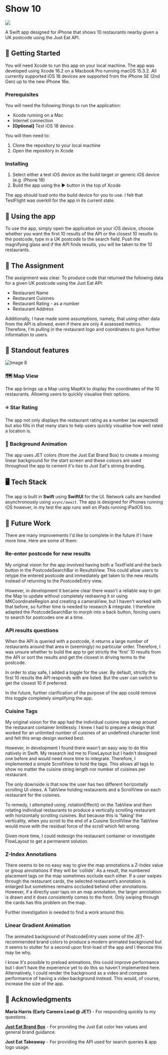 # Show 10

![](https://is1-ssl.mzstatic.com/image/thumb/Purple211/v4/26/cf/83/26cf839d-d9b6-e541-2590-60b4f5ef3d2b/AppIcon-0-0-1x_U007emarketing-0-11-0-85-220.png/1200x630wa.png)

A Swift app designed for iPhone that shows 10 restaurants nearby given a UK postcode using the Just Eat API.

## 🏁 Getting Started

You will need Xcode to run this app on your local machine. The app was developed using Xcode 16.2 on a Macbook Pro running macOS 15.3.2. All currently supported iOS 18 devices are supported from the iPhone SE (2nd Gen) up to the new iPhone 16e.

### Prerequisites

You will need the following things to run the application:

- Xcode running on a Mac
- Internet connection
- **[Optional]** Test iOS 18 device

You will then need to:

1. Clone the repository to your local machine
2. Open the repository in Xcode

### Installing

1. Select either a test iOS device as the build target or generic iOS device (e.g. iPhone 16)
2. Build the app using the ► button in the top of Xcode

The app should load onto the build device for you to use. I felt that TestFlight was overkill for the app in its current state.

## 📱 Using the app

To use the app, simply open the application on your iOS device, choose whether you want the first 10 results of the API or the closest 10 results to the postcode, type in a UK postcode to the search field. Push the magnifying glass and if the API finds results, you will be taken to the 10 restaurants.

## 📝 The Assignment

The assignment was clear. To produce code that returned the following data for a given UK postcode using the Just Eat API:

- Restaurant Name
- Restaurant Cuisines
- Restaurant Rating - as a number
- Restaurant Address

Additionally, I have made some assumptions, namely, that using other data from the API is allowed, even if there are only 4 assessed metrics. Therefore, I'm pulling in the restaurant logo and coordinates to give further information to users.

## 🤩 Standout features

![Image 8](https://github.com/user-attachments/assets/c27505a7-dc56-4875-be7f-fab7a8bfdc07)

### 🗺️ Map View

The app brings up a Map using MapKit to display the coordinates of the 10 restaurants. Allowing users to quickly visualise their options.

### ⭐️ Star Rating

The app not only displays the restaurant rating as a number (as expected) but also fills in that many stars to help users quickly visualise how well rated a location is.

### 🎨 Background Animation

The app uses JET colors (from the Just Eat Brand Box) to create a moving linear background for the start screen and these colours are used throughout the app to cement it's ties to Just Eat's strong branding.

## 🖥️ Tech Stack

The app is built in **Swift** using **SwiftUI** for the UI. Network calls are handled asynchronously using `async/await`. The app is designed for iPhones running iOS however, in my test the app runs well on iPads running iPadOS too.

## 🔮 Future Work

There are many improvements I'd like to complete in the future if I have more time. Here are some of them:

### Re-enter postcode for new results

My original vision for the app involved having both a TextField and the back button in the PostcodeSearchBar in ResultsView. This could allow users to retype the entered postcode and immediately get taken to the new results instead of returning to the PostcodeEntry view.

However, in development it became clear there wasn't a reliable way to get the Map to update without completely redrawing it or using MKCoordinateRegion and creating a cameraView, but I haven't worked with that before, so further time is needed to research & integrate. I therefore adapted the PostcodeSearchBar to morph into a back button, forcing users to search for postcodes one at a time.

### API results questions

When the API is queried with a postcode, it returns a large number of restaurants around that area in (seemingly) no particular order. Therefore, I was unsure whether to build the app to get strictly the 'first' 10 results from the API or sort the results and get the closest in driving terms to the postcode.

In order to stay safe, I added a toggle for the user. By default, strictly the first 10 results the API responds with are listed. But the user can switch to get the closest 10 if preferred.

In the future, further clarification of the purpose of the app could remove this toggle completely simplifying the app.

### Cuisine Tags

My original vision for the app had the individual cuisine tags wrap around the restaurant container limitlessly. I knew I had to prepare a design that worked for an unlimited number of cuisines of an undefined character limit and felt this wrap design worked best.

However, in development I found there wasn't an easy way to do this natively in Swift. My research led me to FlowLayout but I hadn't designed one before and would need more time to integrate. Therefore, I implemented a simple ScrollView to hold the tags. This allows all tags to show no matter the cuisine string length nor number of cuisines per restaurant.

The only downside is that now the user has two different horizontally scrolling UI views. A TabView holding restaurants and a ScrollView on each restaurant for the cuisines.

To remedy, I attempted using .rotationEffect() on the TabView and then rotating individual restaurants to produce a vertically scrolling restaurant with horizontally scrolling cuisines. But because this is 'faking' the verticality, when you scroll to the end of a Cuisine ScrollView the TabView would move with the residual force of the scroll which felt wrong.

Given more time, I could redesign the restaurant container or investigate FlowLayout to get a permanent solution.

### Z-Index Annotations
There seems to be no easy way to give the map annotations a Z-Index value or group annotations if they will be 'collide'. As a result, the numbered placement tags on the map sometimes occlude each other. If a user swipes through the restaurant cards, the selected restaurant’s annotation is enlarged but sometimes remains occluded behind other annotations. However, if a directly user taps on an map annotation, the larger annotation is drawn and it does consistently comes to the front. Only swiping through the cards has this problem on the map.

Further investigation is needed to find a work around this.

### Linear Gradient Animation
The animated background of PostcodeEntry uses some of the JET-recommended brand colors to produce a modern animated background but it seems to stutter for a second upon first-load of the app and I theorize this may be why.

I know it's possible to preload animations, this could improve performance but I don't have the experience yet to do this so haven't implemented here. Alternatively, I could render the background as a video and compare performance of having a video background instead. This would, of course, increase the size of the app.

## 🙏 Acknowledgments

**Maria Harris (Early Careers Lead @ JET)** - For responding quickly to my questions.

**[Just Eat Brand Box](https://brand-box.marketing.just-eat.com "Just Eat Brand Box")** - For providing the Just Eat color hex values and general brand guidance.

**Just Eat Takeaway** - For providing the API used for search queries & app logo usage.



